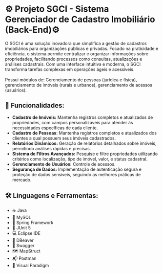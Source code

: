 # ⚙️ Projeto SGCI - Sistema Gerenciador de Cadastro Imobiliário (Back-End)⚙️

O SGCI é uma solução inovadora que simplifica a gestão de cadastros imobiliários para organizações públicas e privadas. Focado na praticidade e eficiência, o sistema permite centralizar e organizar informações sobre propriedades, facilitando processos como consultas, atualizações e análises cadastrais. Com uma interface intuitiva e moderna, o SGCI transforma tarefas complexas em operações ágeis e acessíveis.<br><br>
Possui módulos de: Gerenciamento de pessoas (jurídica e física), gerenciamento de imóveis (rurais e urbanos), gerenciamento de acessos (usuários).

## 🚀 Funcionalidades:
- **Cadastro de Imóveis:** Mantenha registros completos e atualizados de propriedades, com campos personalizáveis para atender às necessidades específicas de cada cliente.
- **Cadastro de Pessoas:** Mantenha registros completos e atualizados dos clientes a qual possuem seus imóveis cadastrados.
- **Relatórios Dinâmicos:** Geração de relatórios detalhados sobre imóveis, permitindo análises rápidas e precisas.
- **Sistema de Filtros Avançados:** Pesquise e filtre propriedades utilizando critérios como localização, tipo de imóvel, valor, e status cadastral.
- **Gerenciamento de Usuários:** Controle de acessos.
- **Segurança de Dados:** Implementação de autenticação segura e proteção de dados sensíveis, seguindo as melhores práticas de mercado.

## 🛠️ Linguagens e Ferramentas:
- ☕ Java
- 🎲 MySQL
- 🍃 Spring Framework
- 🧪 JUnit 5
- 💻 Eclipse IDE
- 💾 DBeaver
- 📂 Swagger
- 🗺️ MapStruct
- 📬 Postman
- 📝 Visual Paradigm
